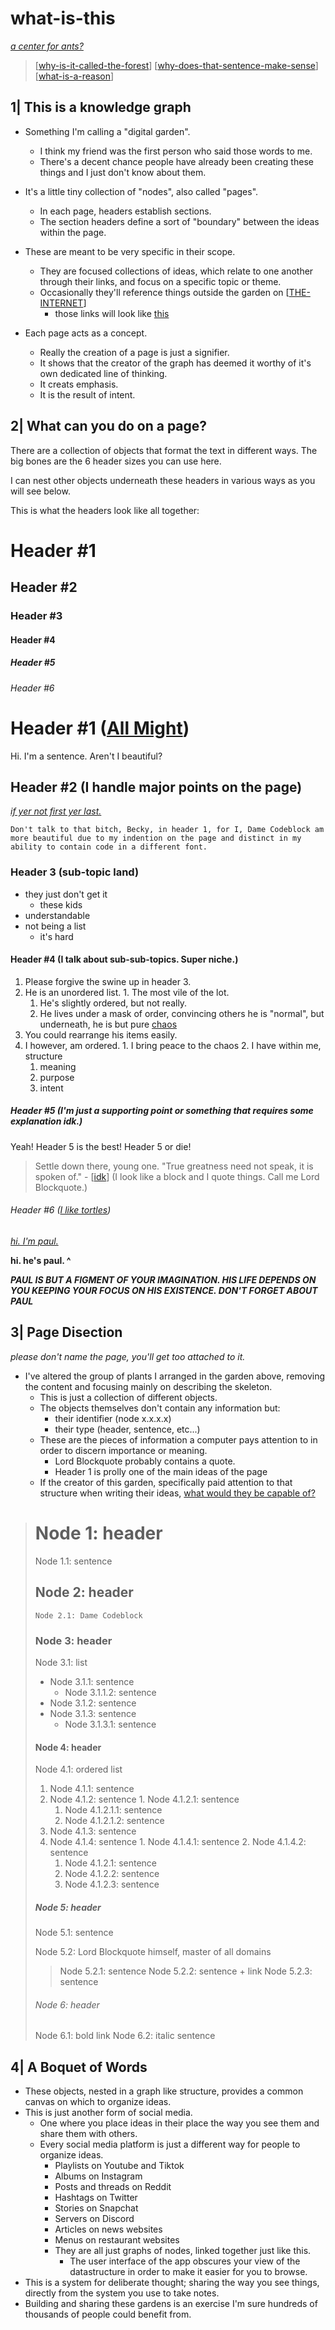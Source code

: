 # what-is-this

*[a center for ants?](https://www.youtube.com/watch?v=NQ-8IuUkJJc)*

> [[why-is-it-called-the-forest]]
> [[why-does-that-sentence-make-sense]]
> [[what-is-a-reason]]

## 1| This is a knowledge graph

- Something I'm calling a "digital garden".
  - I think my friend was the first person who said those words to me.
  - There's a decent chance people have already been creating these things and I just don't know about them.

- It's a little tiny collection of "nodes", also called "pages".
  - In each page, headers establish sections.
  - The section headers define a sort of "boundary" between the ideas within the page.

- These are meant to be very specific in their scope.
  - They are focused collections of ideas, which relate to one another through their links, and focus on a specific topic or theme.
  - Occasionally they'll reference things outside the garden on [[THE-INTERNET]]
    - those links will look like [this](https://www.youtube.com/watch?v=Hy8kmNEo1i8)
- Each page acts as a concept.
  - Really the creation of a page is just a signifier.
  - It shows that the creator of the graph has deemed it worthy of it's own dedicated line of thinking.
  - It creats emphasis.
  - It is the result of intent.

## 2| What can you do on a page?

There are a collection of objects that format the text in different ways.
The big bones are the 6 header sizes you can use here.

I can nest other objects underneath these headers in various ways as you will see below.

This is what the headers look like all together:

# Header #1
## Header #2
### Header #3
#### Header #4
##### Header #5
###### Header #6

# Header #1 ([All Might](https://myheroacademia.fandom.com/wiki/Toshinori_Yagi))

  Hi. I'm a sentence. Aren't I beautiful?

## Header #2 (I handle major points on the page)

*[if yer not first yer last.](https://www.youtube.com/watch?v=S6YsAlYr5AU)*

    Don't talk to that bitch, Becky, in header 1, for I, Dame Codeblock am more beautiful due to my indention on the page and distinct in my ability to contain code in a different font.

### Header 3 (sub-topic land)

- they just don't get it
  - these kids
- understandable
- not being a list
  - it's hard

#### Header #4 (I talk about sub-sub-topics. Super niche.)

  1. Please forgive the swine up in header 3.
  2. He is an unordered list.
    1. The most vile of the lot.
      1. He's slightly ordered, but not really.
      2. He lives under a mask of order, convincing others he is "normal", but underneath, he is but pure [chaos](journal/energy-demon.md)
  3. You could rearrange his items easily.
  4. I however, am ordered.
    1. I bring peace to the chaos
    2. I have within me, structure
      1. meaning
      2. purpose
      3. intent

##### Header #5 (I'm just a supporting point or something that requires some explanation idk.)

  Yeah! Header 5 is the best! Header 5 or die!

  > Settle down there, young one.
  > "True greatness need not speak, it is spoken of." - [[idk]]
  > (I look like a block and I quote things. Call me Lord Blockquote.)

###### Header #6 ([I like tortles](https://www.youtube.com/watch?v=CMNry4PE93Y))

  *[hi. I'm paul.](https://www.youtube.com/watch?v=_Fx6eCGsXMw)*

  **hi. he's paul. ^**

  ***PAUL IS BUT A FIGMENT OF YOUR IMAGINATION. HIS LIFE DEPENDS ON YOU KEEPING YOUR FOCUS ON HIS EXISTENCE. DON'T FORGET ABOUT PAUL***

## 3| Page Disection

  *please don't name the page, you'll get too attached to it.*

- I've altered the group of plants I arranged in the garden above, removing the content and focusing mainly on describing the skeleton.
  - This is just a collection of different objects.
  - The objects themselves don't contain any information but:
    - their identifier (node x.x.x.x)
    - their type (header, sentence, etc...)
  - These are the pieces of information a computer pays attention to in order to discern importance or meaning.
    - Lord Blockquote probably contains a quote.
    - Header 1 is prolly one of the main ideas of the page
  - If the creator of this garden, specifically paid attention to that structure when writing their ideas, [what would they be capable of?](the-system.md)

> # Node 1: header
>
> Node 1.1: sentence
>
> ## Node 2: header
>
>     Node 2.1: Dame Codeblock
>
> ### Node 3: header
>
> Node 3.1: list
>
> - Node 3.1.1: sentence
>   - Node 3.1.1.2: sentence
> - Node 3.1.2: sentence
> - Node 3.1.3: sentence
>   - Node 3.1.3.1: sentence
>
> #### Node 4: header
>
> Node 4.1: ordered list
>
>   1. Node 4.1.1: sentence
>   2. Node 4.1.2: sentence
>     1. Node 4.1.2.1: sentence
>       1. Node 4.1.2.1.1: sentence
>       2. Node 4.1.2.1.2: sentence
>   3. Node 4.1.3: sentence
>   4. Node 4.1.4: sentence
>     1. Node 4.1.4.1: sentence
>     2. Node 4.1.4.2: sentence
>       1. Node 4.1.2.1: sentence
>       2. Node 4.1.2.2: sentence
>       3. Node 4.1.2.3: sentence
>
> ##### Node 5: header
>
> Node 5.1: sentence
>
> Node 5.2: Lord Blockquote himself, master of all domains
> > Node 5.2.1: sentence
> > Node 5.2.2: sentence + link
> > Node 5.2.3: sentence
>
> ###### Node 6: header
>
> Node 6.1: bold link
> Node 6.2: italic sentence

## 4|  A Boquet of Words

- These objects, nested in a graph like structure, provides a common canvas on which to organize ideas.
- This is just another form of social media.
  - One where you place ideas in their place the way you see them and share them with others.
  - Every social media platform is just a different way for people to organize ideas.
    - Playlists on Youtube and Tiktok
    - Albums on Instagram
    - Posts and threads on Reddit
    - Hashtags on Twitter
    - Stories on Snapchat
    - Servers on Discord
    - Articles on news websites
    - Menus on restaurant websites
    - They are all just graphs of nodes, linked together just like this.
      - The user interface of the app obscures your view of the datastructure in order to make it easier for you to browse.
- This is a system for deliberate thought; sharing the way you see things, directly from the system you use to take notes.
- Building and sharing these gardens is an exercise I'm sure hundreds of thousands of people could benefit from.

[//begin]: # "Autogenerated link references for markdown compatibility"
[why-is-it-called-the-forest]: why-is-it-called-the-forest "why-is-it-called-the-forest"
[why-does-that-sentence-make-sense]: why-does-that-sentence-make-sense "why-does-that-sentence-make-sense"
[what-is-a-reason]: what-is-a-reason "what-is-a-reason"
[THE-INTERNET]: THE-INTERNET "THE-INTERNET"
[idk]: idk "idk"
[//end]: # "Autogenerated link references"
